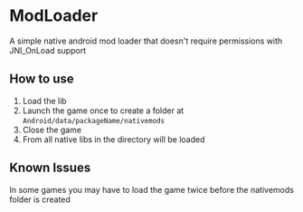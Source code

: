 # ModLoader
A simple native android mod loader that doesn't require permissions with JNI_OnLoad support

## How to use
1. Load the lib
2. Launch the game once to create a folder at ```Android/data/packageName/nativemods```
3. Close the game
4. From all native libs in the directory will be loaded

## Known Issues
In some games you may have to load the game twice before the nativemods folder is created
